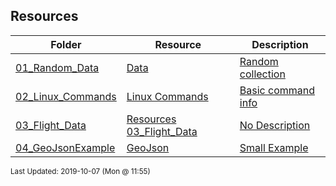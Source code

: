 ## Resources
| Folder | Resource | Description|
 | ------------|------------|------------|
 | [01_Random_Data](https://github.com/rugbyprof/5303-Adv-Database/tree/master/Resources/01_Random_Data) | [ Data ](https://github.com/rugbyprof/5303-Adv-Database/tree/master/Resources/01_Random_Data) | [ Random collection](https://github.com/rugbyprof/5303-Adv-Database/tree/master/Resources/01_Random_Data) | [N/A](https://github.com/rugbyprof/5303-Adv-Database/tree/master/Resources/01_Random_Data) |
 | [02_Linux_Commands](https://github.com/rugbyprof/5303-Adv-Database/tree/master/Resources/02_Linux_Commands) | [ Linux Commands ](https://github.com/rugbyprof/5303-Adv-Database/tree/master/Resources/02_Linux_Commands) | [ Basic command info](https://github.com/rugbyprof/5303-Adv-Database/tree/master/Resources/02_Linux_Commands) | [02_Linux_Commands](https://github.com/rugbyprof/5303-Adv-Database/tree/master/Resources/02_Linux_Commands) | [ TL;DR Necessary Commands](https://github.com/rugbyprof/5303-Adv-Database/tree/master/Resources/02_Linux_Commands) | [02_Linux_Commands](https://github.com/rugbyprof/5303-Adv-Database/tree/master/Resources/02_Linux_Commands) | [ More Extensive List Below](https://github.com/rugbyprof/5303-Adv-Database/tree/master/Resources/02_Linux_Commands) | [02_Linux_Commands](https://github.com/rugbyprof/5303-Adv-Database/tree/master/Resources/02_Linux_Commands) | [ 1 ](https://github.com/rugbyprof/5303-Adv-Database/tree/master/Resources/02_Linux_Commands) | [ SYSTEM INFORMATION](https://github.com/rugbyprof/5303-Adv-Database/tree/master/Resources/02_Linux_Commands) | [02_Linux_Commands](https://github.com/rugbyprof/5303-Adv-Database/tree/master/Resources/02_Linux_Commands) | [ Display Linux system information](https://github.com/rugbyprof/5303-Adv-Database/tree/master/Resources/02_Linux_Commands) | [02_Linux_Commands](https://github.com/rugbyprof/5303-Adv-Database/tree/master/Resources/02_Linux_Commands) | [ Display kernel release information](https://github.com/rugbyprof/5303-Adv-Database/tree/master/Resources/02_Linux_Commands) | [02_Linux_Commands](https://github.com/rugbyprof/5303-Adv-Database/tree/master/Resources/02_Linux_Commands) | [ Show which version of redhat installed](https://github.com/rugbyprof/5303-Adv-Database/tree/master/Resources/02_Linux_Commands) | [02_Linux_Commands](https://github.com/rugbyprof/5303-Adv-Database/tree/master/Resources/02_Linux_Commands) | [ Show how long the system has been running + load](https://github.com/rugbyprof/5303-Adv-Database/tree/master/Resources/02_Linux_Commands) | [02_Linux_Commands](https://github.com/rugbyprof/5303-Adv-Database/tree/master/Resources/02_Linux_Commands) | [ Show system host name](https://github.com/rugbyprof/5303-Adv-Database/tree/master/Resources/02_Linux_Commands) | [02_Linux_Commands](https://github.com/rugbyprof/5303-Adv-Database/tree/master/Resources/02_Linux_Commands) | [ Display the IP addresses of the host](https://github.com/rugbyprof/5303-Adv-Database/tree/master/Resources/02_Linux_Commands) | [02_Linux_Commands](https://github.com/rugbyprof/5303-Adv-Database/tree/master/Resources/02_Linux_Commands) | [ Show system reboot history](https://github.com/rugbyprof/5303-Adv-Database/tree/master/Resources/02_Linux_Commands) | [02_Linux_Commands](https://github.com/rugbyprof/5303-Adv-Database/tree/master/Resources/02_Linux_Commands) | [ Show the current date and time](https://github.com/rugbyprof/5303-Adv-Database/tree/master/Resources/02_Linux_Commands) | [02_Linux_Commands](https://github.com/rugbyprof/5303-Adv-Database/tree/master/Resources/02_Linux_Commands) | [ Show this month's calendar](https://github.com/rugbyprof/5303-Adv-Database/tree/master/Resources/02_Linux_Commands) | [02_Linux_Commands](https://github.com/rugbyprof/5303-Adv-Database/tree/master/Resources/02_Linux_Commands) | [ Display who is online](https://github.com/rugbyprof/5303-Adv-Database/tree/master/Resources/02_Linux_Commands) | [02_Linux_Commands](https://github.com/rugbyprof/5303-Adv-Database/tree/master/Resources/02_Linux_Commands) | [ Who you are logged in as](https://github.com/rugbyprof/5303-Adv-Database/tree/master/Resources/02_Linux_Commands) | [02_Linux_Commands](https://github.com/rugbyprof/5303-Adv-Database/tree/master/Resources/02_Linux_Commands) | [ 2 ](https://github.com/rugbyprof/5303-Adv-Database/tree/master/Resources/02_Linux_Commands) | [ HARDWARE INFORMATION](https://github.com/rugbyprof/5303-Adv-Database/tree/master/Resources/02_Linux_Commands) | [02_Linux_Commands](https://github.com/rugbyprof/5303-Adv-Database/tree/master/Resources/02_Linux_Commands) | [ Display messages in kernel ring buffer](https://github.com/rugbyprof/5303-Adv-Database/tree/master/Resources/02_Linux_Commands) | [02_Linux_Commands](https://github.com/rugbyprof/5303-Adv-Database/tree/master/Resources/02_Linux_Commands) | [ Display CPU information](https://github.com/rugbyprof/5303-Adv-Database/tree/master/Resources/02_Linux_Commands) | [02_Linux_Commands](https://github.com/rugbyprof/5303-Adv-Database/tree/master/Resources/02_Linux_Commands) | [ Display memory information](https://github.com/rugbyprof/5303-Adv-Database/tree/master/Resources/02_Linux_Commands) | [02_Linux_Commands](https://github.com/rugbyprof/5303-Adv-Database/tree/master/Resources/02_Linux_Commands) | [ Display free and used memory ( ](https://github.com/rugbyprof/5303-Adv-Database/tree/master/Resources/02_Linux_Commands) | [h for human readable, ](https://github.com/rugbyprof/5303-Adv-Database/tree/master/Resources/02_Linux_Commands) | [m for MB, ](https://github.com/rugbyprof/5303-Adv-Database/tree/master/Resources/02_Linux_Commands) | [g for GB.)](https://github.com/rugbyprof/5303-Adv-Database/tree/master/Resources/02_Linux_Commands) | [02_Linux_Commands](https://github.com/rugbyprof/5303-Adv-Database/tree/master/Resources/02_Linux_Commands) | [ Display PCI devices](https://github.com/rugbyprof/5303-Adv-Database/tree/master/Resources/02_Linux_Commands) | [02_Linux_Commands](https://github.com/rugbyprof/5303-Adv-Database/tree/master/Resources/02_Linux_Commands) | [ Display USB devices](https://github.com/rugbyprof/5303-Adv-Database/tree/master/Resources/02_Linux_Commands) | [02_Linux_Commands](https://github.com/rugbyprof/5303-Adv-Database/tree/master/Resources/02_Linux_Commands) | [ Display DMI/SMBIOS (hardware info) from the BIOS](https://github.com/rugbyprof/5303-Adv-Database/tree/master/Resources/02_Linux_Commands) | [02_Linux_Commands](https://github.com/rugbyprof/5303-Adv-Database/tree/master/Resources/02_Linux_Commands) | [ Show info about disk sda](https://github.com/rugbyprof/5303-Adv-Database/tree/master/Resources/02_Linux_Commands) | [02_Linux_Commands](https://github.com/rugbyprof/5303-Adv-Database/tree/master/Resources/02_Linux_Commands) | [ Perform a read speed test on disk sda](https://github.com/rugbyprof/5303-Adv-Database/tree/master/Resources/02_Linux_Commands) | [02_Linux_Commands](https://github.com/rugbyprof/5303-Adv-Database/tree/master/Resources/02_Linux_Commands) | [ Test for unreadable blocks on disk sda](https://github.com/rugbyprof/5303-Adv-Database/tree/master/Resources/02_Linux_Commands) | [02_Linux_Commands](https://github.com/rugbyprof/5303-Adv-Database/tree/master/Resources/02_Linux_Commands) | [ 3 ](https://github.com/rugbyprof/5303-Adv-Database/tree/master/Resources/02_Linux_Commands) | [ PERFORMANCE MONITORING AND STATISTICS](https://github.com/rugbyprof/5303-Adv-Database/tree/master/Resources/02_Linux_Commands) | [02_Linux_Commands](https://github.com/rugbyprof/5303-Adv-Database/tree/master/Resources/02_Linux_Commands) | [ Display and manage the top processes](https://github.com/rugbyprof/5303-Adv-Database/tree/master/Resources/02_Linux_Commands) | [02_Linux_Commands](https://github.com/rugbyprof/5303-Adv-Database/tree/master/Resources/02_Linux_Commands) | [ Interactive process viewer (top alternative)](https://github.com/rugbyprof/5303-Adv-Database/tree/master/Resources/02_Linux_Commands) | [02_Linux_Commands](https://github.com/rugbyprof/5303-Adv-Database/tree/master/Resources/02_Linux_Commands) | [ Display processor related statistics](https://github.com/rugbyprof/5303-Adv-Database/tree/master/Resources/02_Linux_Commands) | [02_Linux_Commands](https://github.com/rugbyprof/5303-Adv-Database/tree/master/Resources/02_Linux_Commands) | [ Display virtual memory statistics](https://github.com/rugbyprof/5303-Adv-Database/tree/master/Resources/02_Linux_Commands) | [02_Linux_Commands](https://github.com/rugbyprof/5303-Adv-Database/tree/master/Resources/02_Linux_Commands) | [ Display I/O statistics](https://github.com/rugbyprof/5303-Adv-Database/tree/master/Resources/02_Linux_Commands) | [02_Linux_Commands](https://github.com/rugbyprof/5303-Adv-Database/tree/master/Resources/02_Linux_Commands) | [ Display the last 100 syslog messages  (Use /var/log/syslog for Debian based systems.)](https://github.com/rugbyprof/5303-Adv-Database/tree/master/Resources/02_Linux_Commands) | [02_Linux_Commands](https://github.com/rugbyprof/5303-Adv-Database/tree/master/Resources/02_Linux_Commands) | [ Capture and display all packets on interface eth0](https://github.com/rugbyprof/5303-Adv-Database/tree/master/Resources/02_Linux_Commands) | [02_Linux_Commands](https://github.com/rugbyprof/5303-Adv-Database/tree/master/Resources/02_Linux_Commands) | [ Monitor all traffic on port 80 ( HTTP )](https://github.com/rugbyprof/5303-Adv-Database/tree/master/Resources/02_Linux_Commands) | [02_Linux_Commands](https://github.com/rugbyprof/5303-Adv-Database/tree/master/Resources/02_Linux_Commands) | [ List all open files on the system](https://github.com/rugbyprof/5303-Adv-Database/tree/master/Resources/02_Linux_Commands) | [02_Linux_Commands](https://github.com/rugbyprof/5303-Adv-Database/tree/master/Resources/02_Linux_Commands) | [ List files opened by user](https://github.com/rugbyprof/5303-Adv-Database/tree/master/Resources/02_Linux_Commands) | [02_Linux_Commands](https://github.com/rugbyprof/5303-Adv-Database/tree/master/Resources/02_Linux_Commands) | [ Display free and used memory ( ](https://github.com/rugbyprof/5303-Adv-Database/tree/master/Resources/02_Linux_Commands) | [h for human readable, ](https://github.com/rugbyprof/5303-Adv-Database/tree/master/Resources/02_Linux_Commands) | [m for MB, ](https://github.com/rugbyprof/5303-Adv-Database/tree/master/Resources/02_Linux_Commands) | [g for GB.)](https://github.com/rugbyprof/5303-Adv-Database/tree/master/Resources/02_Linux_Commands) | [02_Linux_Commands](https://github.com/rugbyprof/5303-Adv-Database/tree/master/Resources/02_Linux_Commands) | [ Execute "df ](https://github.com/rugbyprof/5303-Adv-Database/tree/master/Resources/02_Linux_Commands) | [h", showing periodic updates](https://github.com/rugbyprof/5303-Adv-Database/tree/master/Resources/02_Linux_Commands) | [02_Linux_Commands](https://github.com/rugbyprof/5303-Adv-Database/tree/master/Resources/02_Linux_Commands) | [ 4 – USER INFORMATION AND MANAGEMENT](https://github.com/rugbyprof/5303-Adv-Database/tree/master/Resources/02_Linux_Commands) | [02_Linux_Commands](https://github.com/rugbyprof/5303-Adv-Database/tree/master/Resources/02_Linux_Commands) | [ Display the user and group ids of your current user.](https://github.com/rugbyprof/5303-Adv-Database/tree/master/Resources/02_Linux_Commands) | [02_Linux_Commands](https://github.com/rugbyprof/5303-Adv-Database/tree/master/Resources/02_Linux_Commands) | [ Display the last users who have logged onto the system.](https://github.com/rugbyprof/5303-Adv-Database/tree/master/Resources/02_Linux_Commands) | [02_Linux_Commands](https://github.com/rugbyprof/5303-Adv-Database/tree/master/Resources/02_Linux_Commands) | [ Show who is logged into the system.](https://github.com/rugbyprof/5303-Adv-Database/tree/master/Resources/02_Linux_Commands) | [02_Linux_Commands](https://github.com/rugbyprof/5303-Adv-Database/tree/master/Resources/02_Linux_Commands) | [ Show who is logged in and what they are doing.](https://github.com/rugbyprof/5303-Adv-Database/tree/master/Resources/02_Linux_Commands) | [02_Linux_Commands](https://github.com/rugbyprof/5303-Adv-Database/tree/master/Resources/02_Linux_Commands) | [ Create a group named "test".](https://github.com/rugbyprof/5303-Adv-Database/tree/master/Resources/02_Linux_Commands) | [02_Linux_Commands](https://github.com/rugbyprof/5303-Adv-Database/tree/master/Resources/02_Linux_Commands) | [ Create an account named john, with a comment of "John Smith" and create the user's home directory.](https://github.com/rugbyprof/5303-Adv-Database/tree/master/Resources/02_Linux_Commands) | [02_Linux_Commands](https://github.com/rugbyprof/5303-Adv-Database/tree/master/Resources/02_Linux_Commands) | [ Delete the john account.](https://github.com/rugbyprof/5303-Adv-Database/tree/master/Resources/02_Linux_Commands) | [02_Linux_Commands](https://github.com/rugbyprof/5303-Adv-Database/tree/master/Resources/02_Linux_Commands) | [ Add the john account to the sales group](https://github.com/rugbyprof/5303-Adv-Database/tree/master/Resources/02_Linux_Commands) | [02_Linux_Commands](https://github.com/rugbyprof/5303-Adv-Database/tree/master/Resources/02_Linux_Commands) | [ 5 ](https://github.com/rugbyprof/5303-Adv-Database/tree/master/Resources/02_Linux_Commands) | [ FILE AND DIRECTORY COMMANDS](https://github.com/rugbyprof/5303-Adv-Database/tree/master/Resources/02_Linux_Commands) | [02_Linux_Commands](https://github.com/rugbyprof/5303-Adv-Database/tree/master/Resources/02_Linux_Commands) | [ List all files in a long listing (detailed) format](https://github.com/rugbyprof/5303-Adv-Database/tree/master/Resources/02_Linux_Commands) | [02_Linux_Commands](https://github.com/rugbyprof/5303-Adv-Database/tree/master/Resources/02_Linux_Commands) | [ Display the present working directory](https://github.com/rugbyprof/5303-Adv-Database/tree/master/Resources/02_Linux_Commands) | [02_Linux_Commands](https://github.com/rugbyprof/5303-Adv-Database/tree/master/Resources/02_Linux_Commands) | [ Create a directory](https://github.com/rugbyprof/5303-Adv-Database/tree/master/Resources/02_Linux_Commands) | [02_Linux_Commands](https://github.com/rugbyprof/5303-Adv-Database/tree/master/Resources/02_Linux_Commands) | [ Remove (delete) file](https://github.com/rugbyprof/5303-Adv-Database/tree/master/Resources/02_Linux_Commands) | [02_Linux_Commands](https://github.com/rugbyprof/5303-Adv-Database/tree/master/Resources/02_Linux_Commands) | [ Remove the directory and its contents recursively](https://github.com/rugbyprof/5303-Adv-Database/tree/master/Resources/02_Linux_Commands) | [02_Linux_Commands](https://github.com/rugbyprof/5303-Adv-Database/tree/master/Resources/02_Linux_Commands) | [ Force removal of file without prompting for confirmation](https://github.com/rugbyprof/5303-Adv-Database/tree/master/Resources/02_Linux_Commands) | [02_Linux_Commands](https://github.com/rugbyprof/5303-Adv-Database/tree/master/Resources/02_Linux_Commands) | [ Forcefully remove directory recursively](https://github.com/rugbyprof/5303-Adv-Database/tree/master/Resources/02_Linux_Commands) | [02_Linux_Commands](https://github.com/rugbyprof/5303-Adv-Database/tree/master/Resources/02_Linux_Commands) | [ Copy file1 to file2](https://github.com/rugbyprof/5303-Adv-Database/tree/master/Resources/02_Linux_Commands) | [02_Linux_Commands](https://github.com/rugbyprof/5303-Adv-Database/tree/master/Resources/02_Linux_Commands) | [ Copy source_directory recursively to destination. If destination exists, copy source_directory into destination, otherwise create destination with the contents of source_directory.](https://github.com/rugbyprof/5303-Adv-Database/tree/master/Resources/02_Linux_Commands) | [02_Linux_Commands](https://github.com/rugbyprof/5303-Adv-Database/tree/master/Resources/02_Linux_Commands) | [ Rename or move file1 to file2. If file2 is an existing directory, move file1 into directory file2](https://github.com/rugbyprof/5303-Adv-Database/tree/master/Resources/02_Linux_Commands) | [02_Linux_Commands](https://github.com/rugbyprof/5303-Adv-Database/tree/master/Resources/02_Linux_Commands) | [ Create symbolic link to linkname](https://github.com/rugbyprof/5303-Adv-Database/tree/master/Resources/02_Linux_Commands) | [02_Linux_Commands](https://github.com/rugbyprof/5303-Adv-Database/tree/master/Resources/02_Linux_Commands) | [ Create an empty file or update the access and modification times of file.](https://github.com/rugbyprof/5303-Adv-Database/tree/master/Resources/02_Linux_Commands) | [02_Linux_Commands](https://github.com/rugbyprof/5303-Adv-Database/tree/master/Resources/02_Linux_Commands) | [ View the contents of file](https://github.com/rugbyprof/5303-Adv-Database/tree/master/Resources/02_Linux_Commands) | [02_Linux_Commands](https://github.com/rugbyprof/5303-Adv-Database/tree/master/Resources/02_Linux_Commands) | [ Browse through a text file](https://github.com/rugbyprof/5303-Adv-Database/tree/master/Resources/02_Linux_Commands) | [02_Linux_Commands](https://github.com/rugbyprof/5303-Adv-Database/tree/master/Resources/02_Linux_Commands) | [ Display the first 10 lines of file](https://github.com/rugbyprof/5303-Adv-Database/tree/master/Resources/02_Linux_Commands) | [02_Linux_Commands](https://github.com/rugbyprof/5303-Adv-Database/tree/master/Resources/02_Linux_Commands) | [ Display the last 10 lines of file](https://github.com/rugbyprof/5303-Adv-Database/tree/master/Resources/02_Linux_Commands) | [02_Linux_Commands](https://github.com/rugbyprof/5303-Adv-Database/tree/master/Resources/02_Linux_Commands) | [ Display the last 10 lines of file and "follow" the file as it grows.](https://github.com/rugbyprof/5303-Adv-Database/tree/master/Resources/02_Linux_Commands) | [02_Linux_Commands](https://github.com/rugbyprof/5303-Adv-Database/tree/master/Resources/02_Linux_Commands) | [ 6 ](https://github.com/rugbyprof/5303-Adv-Database/tree/master/Resources/02_Linux_Commands) | [ PROCESS MANAGEMENT](https://github.com/rugbyprof/5303-Adv-Database/tree/master/Resources/02_Linux_Commands) | [02_Linux_Commands](https://github.com/rugbyprof/5303-Adv-Database/tree/master/Resources/02_Linux_Commands) | [ Display your currently running processes](https://github.com/rugbyprof/5303-Adv-Database/tree/master/Resources/02_Linux_Commands) | [02_Linux_Commands](https://github.com/rugbyprof/5303-Adv-Database/tree/master/Resources/02_Linux_Commands) | [ Display all the currently running processes on the system.](https://github.com/rugbyprof/5303-Adv-Database/tree/master/Resources/02_Linux_Commands) | [02_Linux_Commands](https://github.com/rugbyprof/5303-Adv-Database/tree/master/Resources/02_Linux_Commands) | [ Display process information for processname](https://github.com/rugbyprof/5303-Adv-Database/tree/master/Resources/02_Linux_Commands) | [02_Linux_Commands](https://github.com/rugbyprof/5303-Adv-Database/tree/master/Resources/02_Linux_Commands) | [ Display and manage the top processes](https://github.com/rugbyprof/5303-Adv-Database/tree/master/Resources/02_Linux_Commands) | [02_Linux_Commands](https://github.com/rugbyprof/5303-Adv-Database/tree/master/Resources/02_Linux_Commands) | [ Interactive process viewer (top alternative)](https://github.com/rugbyprof/5303-Adv-Database/tree/master/Resources/02_Linux_Commands) | [02_Linux_Commands](https://github.com/rugbyprof/5303-Adv-Database/tree/master/Resources/02_Linux_Commands) | [ Kill process with process ID of pid](https://github.com/rugbyprof/5303-Adv-Database/tree/master/Resources/02_Linux_Commands) | [02_Linux_Commands](https://github.com/rugbyprof/5303-Adv-Database/tree/master/Resources/02_Linux_Commands) | [ Kill all processes named processname](https://github.com/rugbyprof/5303-Adv-Database/tree/master/Resources/02_Linux_Commands) | [02_Linux_Commands](https://github.com/rugbyprof/5303-Adv-Database/tree/master/Resources/02_Linux_Commands) | [ Start program in the background](https://github.com/rugbyprof/5303-Adv-Database/tree/master/Resources/02_Linux_Commands) | [02_Linux_Commands](https://github.com/rugbyprof/5303-Adv-Database/tree/master/Resources/02_Linux_Commands) | [ Display stopped or background jobs](https://github.com/rugbyprof/5303-Adv-Database/tree/master/Resources/02_Linux_Commands) | [02_Linux_Commands](https://github.com/rugbyprof/5303-Adv-Database/tree/master/Resources/02_Linux_Commands) | [ Brings the most recent background job to foreground](https://github.com/rugbyprof/5303-Adv-Database/tree/master/Resources/02_Linux_Commands) | [02_Linux_Commands](https://github.com/rugbyprof/5303-Adv-Database/tree/master/Resources/02_Linux_Commands) | [ Brings job n to the foreground](https://github.com/rugbyprof/5303-Adv-Database/tree/master/Resources/02_Linux_Commands) | [02_Linux_Commands](https://github.com/rugbyprof/5303-Adv-Database/tree/master/Resources/02_Linux_Commands) | [ 7 – FILE PERMISSIONS](https://github.com/rugbyprof/5303-Adv-Database/tree/master/Resources/02_Linux_Commands) | [02_Linux_Commands](https://github.com/rugbyprof/5303-Adv-Database/tree/master/Resources/02_Linux_Commands) | [ 8 ](https://github.com/rugbyprof/5303-Adv-Database/tree/master/Resources/02_Linux_Commands) | [ NETWORKING](https://github.com/rugbyprof/5303-Adv-Database/tree/master/Resources/02_Linux_Commands) | [02_Linux_Commands](https://github.com/rugbyprof/5303-Adv-Database/tree/master/Resources/02_Linux_Commands) | [ Display all network interfaces and ip address](https://github.com/rugbyprof/5303-Adv-Database/tree/master/Resources/02_Linux_Commands) | [02_Linux_Commands](https://github.com/rugbyprof/5303-Adv-Database/tree/master/Resources/02_Linux_Commands) | [ Display eth0 address and details](https://github.com/rugbyprof/5303-Adv-Database/tree/master/Resources/02_Linux_Commands) | [02_Linux_Commands](https://github.com/rugbyprof/5303-Adv-Database/tree/master/Resources/02_Linux_Commands) | [ Query or control network driver and hardware settings](https://github.com/rugbyprof/5303-Adv-Database/tree/master/Resources/02_Linux_Commands) | [02_Linux_Commands](https://github.com/rugbyprof/5303-Adv-Database/tree/master/Resources/02_Linux_Commands) | [ Send ICMP echo request to host](https://github.com/rugbyprof/5303-Adv-Database/tree/master/Resources/02_Linux_Commands) | [02_Linux_Commands](https://github.com/rugbyprof/5303-Adv-Database/tree/master/Resources/02_Linux_Commands) | [ Display whois information for domain](https://github.com/rugbyprof/5303-Adv-Database/tree/master/Resources/02_Linux_Commands) | [02_Linux_Commands](https://github.com/rugbyprof/5303-Adv-Database/tree/master/Resources/02_Linux_Commands) | [ Display DNS information for domain](https://github.com/rugbyprof/5303-Adv-Database/tree/master/Resources/02_Linux_Commands) | [02_Linux_Commands](https://github.com/rugbyprof/5303-Adv-Database/tree/master/Resources/02_Linux_Commands) | [ Reverse lookup of IP_ADDRESS](https://github.com/rugbyprof/5303-Adv-Database/tree/master/Resources/02_Linux_Commands) | [02_Linux_Commands](https://github.com/rugbyprof/5303-Adv-Database/tree/master/Resources/02_Linux_Commands) | [ Display DNS ip address for domain](https://github.com/rugbyprof/5303-Adv-Database/tree/master/Resources/02_Linux_Commands) | [02_Linux_Commands](https://github.com/rugbyprof/5303-Adv-Database/tree/master/Resources/02_Linux_Commands) | [ Display the network address of the host name.](https://github.com/rugbyprof/5303-Adv-Database/tree/master/Resources/02_Linux_Commands) | [02_Linux_Commands](https://github.com/rugbyprof/5303-Adv-Database/tree/master/Resources/02_Linux_Commands) | [ Display all local ip addresses](https://github.com/rugbyprof/5303-Adv-Database/tree/master/Resources/02_Linux_Commands) | [02_Linux_Commands](https://github.com/rugbyprof/5303-Adv-Database/tree/master/Resources/02_Linux_Commands) | [ Download http://domain.com/file](https://github.com/rugbyprof/5303-Adv-Database/tree/master/Resources/02_Linux_Commands) | [02_Linux_Commands](https://github.com/rugbyprof/5303-Adv-Database/tree/master/Resources/02_Linux_Commands) | [ Display listening tcp and udp ports and corresponding programs](https://github.com/rugbyprof/5303-Adv-Database/tree/master/Resources/02_Linux_Commands) | [02_Linux_Commands](https://github.com/rugbyprof/5303-Adv-Database/tree/master/Resources/02_Linux_Commands) | [ 9 ](https://github.com/rugbyprof/5303-Adv-Database/tree/master/Resources/02_Linux_Commands) | [ ARCHIVES (TAR FILES)](https://github.com/rugbyprof/5303-Adv-Database/tree/master/Resources/02_Linux_Commands) | [02_Linux_Commands](https://github.com/rugbyprof/5303-Adv-Database/tree/master/Resources/02_Linux_Commands) | [ Create tar named archive.tar containing directory.](https://github.com/rugbyprof/5303-Adv-Database/tree/master/Resources/02_Linux_Commands) | [02_Linux_Commands](https://github.com/rugbyprof/5303-Adv-Database/tree/master/Resources/02_Linux_Commands) | [ Extract the contents from archive.tar.](https://github.com/rugbyprof/5303-Adv-Database/tree/master/Resources/02_Linux_Commands) | [02_Linux_Commands](https://github.com/rugbyprof/5303-Adv-Database/tree/master/Resources/02_Linux_Commands) | [ Create a gzip compressed tar file name archive.tar.gz.](https://github.com/rugbyprof/5303-Adv-Database/tree/master/Resources/02_Linux_Commands) | [02_Linux_Commands](https://github.com/rugbyprof/5303-Adv-Database/tree/master/Resources/02_Linux_Commands) | [ Extract a gzip compressed tar file.](https://github.com/rugbyprof/5303-Adv-Database/tree/master/Resources/02_Linux_Commands) | [02_Linux_Commands](https://github.com/rugbyprof/5303-Adv-Database/tree/master/Resources/02_Linux_Commands) | [ Create a tar file with bzip2 compression](https://github.com/rugbyprof/5303-Adv-Database/tree/master/Resources/02_Linux_Commands) | [02_Linux_Commands](https://github.com/rugbyprof/5303-Adv-Database/tree/master/Resources/02_Linux_Commands) | [ Extract a bzip2 compressed tar file.](https://github.com/rugbyprof/5303-Adv-Database/tree/master/Resources/02_Linux_Commands) | [02_Linux_Commands](https://github.com/rugbyprof/5303-Adv-Database/tree/master/Resources/02_Linux_Commands) | [ 10 ](https://github.com/rugbyprof/5303-Adv-Database/tree/master/Resources/02_Linux_Commands) | [ INSTALLING PACKAGES](https://github.com/rugbyprof/5303-Adv-Database/tree/master/Resources/02_Linux_Commands) | [02_Linux_Commands](https://github.com/rugbyprof/5303-Adv-Database/tree/master/Resources/02_Linux_Commands) | [ Search for a package by keyword.](https://github.com/rugbyprof/5303-Adv-Database/tree/master/Resources/02_Linux_Commands) | [02_Linux_Commands](https://github.com/rugbyprof/5303-Adv-Database/tree/master/Resources/02_Linux_Commands) | [ Install package.](https://github.com/rugbyprof/5303-Adv-Database/tree/master/Resources/02_Linux_Commands) | [02_Linux_Commands](https://github.com/rugbyprof/5303-Adv-Database/tree/master/Resources/02_Linux_Commands) | [ Display description and summary information about package.](https://github.com/rugbyprof/5303-Adv-Database/tree/master/Resources/02_Linux_Commands) | [02_Linux_Commands](https://github.com/rugbyprof/5303-Adv-Database/tree/master/Resources/02_Linux_Commands) | [ Install package from local file named package.rpm](https://github.com/rugbyprof/5303-Adv-Database/tree/master/Resources/02_Linux_Commands) | [02_Linux_Commands](https://github.com/rugbyprof/5303-Adv-Database/tree/master/Resources/02_Linux_Commands) | [ Remove/uninstall package.](https://github.com/rugbyprof/5303-Adv-Database/tree/master/Resources/02_Linux_Commands) | [02_Linux_Commands](https://github.com/rugbyprof/5303-Adv-Database/tree/master/Resources/02_Linux_Commands) | [ Install software from source code.](https://github.com/rugbyprof/5303-Adv-Database/tree/master/Resources/02_Linux_Commands) | [02_Linux_Commands](https://github.com/rugbyprof/5303-Adv-Database/tree/master/Resources/02_Linux_Commands) | [ 11 – SEARCH](https://github.com/rugbyprof/5303-Adv-Database/tree/master/Resources/02_Linux_Commands) | [02_Linux_Commands](https://github.com/rugbyprof/5303-Adv-Database/tree/master/Resources/02_Linux_Commands) | [ Search for pattern in file](https://github.com/rugbyprof/5303-Adv-Database/tree/master/Resources/02_Linux_Commands) | [02_Linux_Commands](https://github.com/rugbyprof/5303-Adv-Database/tree/master/Resources/02_Linux_Commands) | [ Search recursively for pattern in directory](https://github.com/rugbyprof/5303-Adv-Database/tree/master/Resources/02_Linux_Commands) | [02_Linux_Commands](https://github.com/rugbyprof/5303-Adv-Database/tree/master/Resources/02_Linux_Commands) | [ Find files and directories by name](https://github.com/rugbyprof/5303-Adv-Database/tree/master/Resources/02_Linux_Commands) | [02_Linux_Commands](https://github.com/rugbyprof/5303-Adv-Database/tree/master/Resources/02_Linux_Commands) | [ Find files in /home/john that start with "prefix".](https://github.com/rugbyprof/5303-Adv-Database/tree/master/Resources/02_Linux_Commands) | [02_Linux_Commands](https://github.com/rugbyprof/5303-Adv-Database/tree/master/Resources/02_Linux_Commands) | [ Find files larger than 100MB in /home](https://github.com/rugbyprof/5303-Adv-Database/tree/master/Resources/02_Linux_Commands) | [02_Linux_Commands](https://github.com/rugbyprof/5303-Adv-Database/tree/master/Resources/02_Linux_Commands) | [ 12 – SSH LOGINS](https://github.com/rugbyprof/5303-Adv-Database/tree/master/Resources/02_Linux_Commands) | [02_Linux_Commands](https://github.com/rugbyprof/5303-Adv-Database/tree/master/Resources/02_Linux_Commands) | [ Connect to host as your local username.](https://github.com/rugbyprof/5303-Adv-Database/tree/master/Resources/02_Linux_Commands) | [02_Linux_Commands](https://github.com/rugbyprof/5303-Adv-Database/tree/master/Resources/02_Linux_Commands) | [ Connect to host as user](https://github.com/rugbyprof/5303-Adv-Database/tree/master/Resources/02_Linux_Commands) | [02_Linux_Commands](https://github.com/rugbyprof/5303-Adv-Database/tree/master/Resources/02_Linux_Commands) | [ Connect to host using port](https://github.com/rugbyprof/5303-Adv-Database/tree/master/Resources/02_Linux_Commands) | [02_Linux_Commands](https://github.com/rugbyprof/5303-Adv-Database/tree/master/Resources/02_Linux_Commands) | [ 13 – FILE TRANSFERS](https://github.com/rugbyprof/5303-Adv-Database/tree/master/Resources/02_Linux_Commands) | [02_Linux_Commands](https://github.com/rugbyprof/5303-Adv-Database/tree/master/Resources/02_Linux_Commands) | [ Secure copy file.txt to the /tmp folder on server](https://github.com/rugbyprof/5303-Adv-Database/tree/master/Resources/02_Linux_Commands) | [02_Linux_Commands](https://github.com/rugbyprof/5303-Adv-Database/tree/master/Resources/02_Linux_Commands) | [ Copy *.html files from server to the local /tmp folder.](https://github.com/rugbyprof/5303-Adv-Database/tree/master/Resources/02_Linux_Commands) | [02_Linux_Commands](https://github.com/rugbyprof/5303-Adv-Database/tree/master/Resources/02_Linux_Commands) | [ Copy all files and directories recursively from server to the current system's /tmp folder.](https://github.com/rugbyprof/5303-Adv-Database/tree/master/Resources/02_Linux_Commands) | [02_Linux_Commands](https://github.com/rugbyprof/5303-Adv-Database/tree/master/Resources/02_Linux_Commands) | [ Synchronize /home to /backups/home](https://github.com/rugbyprof/5303-Adv-Database/tree/master/Resources/02_Linux_Commands) | [02_Linux_Commands](https://github.com/rugbyprof/5303-Adv-Database/tree/master/Resources/02_Linux_Commands) | [ Synchronize files/directories between the local and remote system with compression enabled](https://github.com/rugbyprof/5303-Adv-Database/tree/master/Resources/02_Linux_Commands) | [02_Linux_Commands](https://github.com/rugbyprof/5303-Adv-Database/tree/master/Resources/02_Linux_Commands) | [ 14 ](https://github.com/rugbyprof/5303-Adv-Database/tree/master/Resources/02_Linux_Commands) | [ DISK USAGE](https://github.com/rugbyprof/5303-Adv-Database/tree/master/Resources/02_Linux_Commands) | [02_Linux_Commands](https://github.com/rugbyprof/5303-Adv-Database/tree/master/Resources/02_Linux_Commands) | [ Show free and used space on mounted filesystems](https://github.com/rugbyprof/5303-Adv-Database/tree/master/Resources/02_Linux_Commands) | [02_Linux_Commands](https://github.com/rugbyprof/5303-Adv-Database/tree/master/Resources/02_Linux_Commands) | [ Show free and used inodes on mounted filesystems](https://github.com/rugbyprof/5303-Adv-Database/tree/master/Resources/02_Linux_Commands) | [02_Linux_Commands](https://github.com/rugbyprof/5303-Adv-Database/tree/master/Resources/02_Linux_Commands) | [ Display disks partitions sizes and types](https://github.com/rugbyprof/5303-Adv-Database/tree/master/Resources/02_Linux_Commands) | [02_Linux_Commands](https://github.com/rugbyprof/5303-Adv-Database/tree/master/Resources/02_Linux_Commands) | [ Display disk usage for all files and directories in human readable format](https://github.com/rugbyprof/5303-Adv-Database/tree/master/Resources/02_Linux_Commands) | [02_Linux_Commands](https://github.com/rugbyprof/5303-Adv-Database/tree/master/Resources/02_Linux_Commands) | [ Display total disk usage off the current directory](https://github.com/rugbyprof/5303-Adv-Database/tree/master/Resources/02_Linux_Commands) | [02_Linux_Commands](https://github.com/rugbyprof/5303-Adv-Database/tree/master/Resources/02_Linux_Commands) | [ DIRECTORY NAVIGATION](https://github.com/rugbyprof/5303-Adv-Database/tree/master/Resources/02_Linux_Commands) | [02_Linux_Commands](https://github.com/rugbyprof/5303-Adv-Database/tree/master/Resources/02_Linux_Commands) | [ To go up one level of the directory tree.  (Change into the parent directory.)](https://github.com/rugbyprof/5303-Adv-Database/tree/master/Resources/02_Linux_Commands) | [02_Linux_Commands](https://github.com/rugbyprof/5303-Adv-Database/tree/master/Resources/02_Linux_Commands) | [ Go to the $HOME directory](https://github.com/rugbyprof/5303-Adv-Database/tree/master/Resources/02_Linux_Commands) | [02_Linux_Commands](https://github.com/rugbyprof/5303-Adv-Database/tree/master/Resources/02_Linux_Commands) | [ Change to the /etc directory](https://github.com/rugbyprof/5303-Adv-Database/tree/master/Resources/02_Linux_Commands) | [N/A](https://github.com/rugbyprof/5303-Adv-Database/tree/master/Resources/02_Linux_Commands) |
 | [03_Flight_Data](https://github.com/rugbyprof/5303-Adv-Database/tree/master/Resources/03_Flight_Data) | [ Resources 03_Flight_Data ](https://github.com/rugbyprof/5303-Adv-Database/tree/master/Resources/03_Flight_Data) | [ No Description](https://github.com/rugbyprof/5303-Adv-Database/tree/master/Resources/03_Flight_Data) | [N/A](https://github.com/rugbyprof/5303-Adv-Database/tree/master/Resources/03_Flight_Data) |
 | [04_GeoJsonExample](https://github.com/rugbyprof/5303-Adv-Database/tree/master/Resources/04_GeoJsonExample) | [ GeoJson ](https://github.com/rugbyprof/5303-Adv-Database/tree/master/Resources/04_GeoJsonExample) | [ Small Example](https://github.com/rugbyprof/5303-Adv-Database/tree/master/Resources/04_GeoJsonExample) | [N/A](https://github.com/rugbyprof/5303-Adv-Database/tree/master/Resources/04_GeoJsonExample) |

<sup>Last Updated: 2019-10-07 (Mon @ 11:55)</sup>